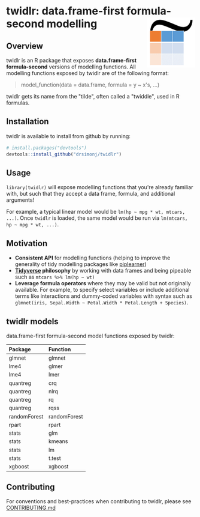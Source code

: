 
<!-- README.md is generated from README.Rmd. Please edit that file -->
twidlr: data.frame-first formula-second modelling <img src="man/figures/logo.png" align="right" />
==================================================================================================

Overview
--------

twidlr is an R package that exposes **data.frame-first formula-second** versions of modelling functions. All modelling functions exposed by twidlr are of the following format:

> model\_function(data = data.frame, formula = y ~ x's, ...)

twidlr gets its name from the "tilde", often called a "twiddle", used in R formulas.

Installation
------------

twidlr is available to install from github by running:

``` r
# install.packages("devtools")
devtools::install_github("drsimonj/twidlr")
```

Usage
-----

`library(twidlr)` will expose modelling functions that you're already familiar with, but such that they accept a data frame, formula, and additional arguments!

For example, a typical linear model would be `lm(hp ~ mpg * wt, mtcars, ...)`. Once `twidlr` is loaded, the same model would be run via `lm(mtcars, hp ~ mpg * wt, ...)`.

Motivation
----------

-   **Consistent API** for modelling functions (helping to improve the generality of tidy modelling packages like [piplearner](https://github.com/drsimonj/pipelearner))
-   **[Tidyverse](http://tidyverse.org/) philosophy** by working with data frames and being pipeable such as `mtcars %>% lm(hp ~ wt)`
-   **Leverage formula operators** where they may be valid but not originally available. For example, to specify select variables or include additional terms like interactions and dummy-coded variables with syntax such as `glmnet(iris, Sepal.Width ~ Petal.Width * Petal.Length + Species)`.

twidlr models
-------------

data.frame-first formula-second model functions exposed by twidlr:

| Package      | Function     |
|:-------------|:-------------|
| glmnet       | glmnet       |
| lme4         | glmer        |
| lme4         | lmer         |
| quantreg     | crq          |
| quantreg     | nlrq         |
| quantreg     | rq           |
| quantreg     | rqss         |
| randomForest | randomForest |
| rpart        | rpart        |
| stats        | glm          |
| stats        | kmeans       |
| stats        | lm           |
| stats        | t.test       |
| xgboost      | xgboost      |

Contributing
------------

For conventions and best-practices when contributing to twidlr, please see [CONTRIBUTING.md](https://github.com/drsimonj/twidlr/blob/master/CONTRIBUTING.md)

